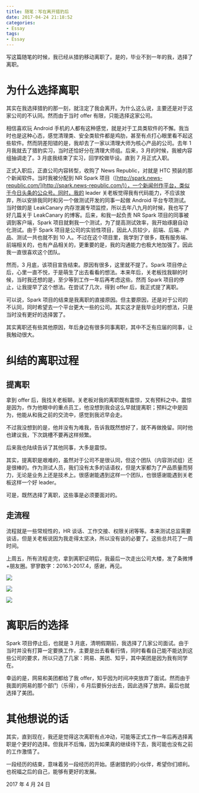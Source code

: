 ```yaml
---
title: 随笔：写在离开猎豹后
date: 2017-04-24 21:18:52
categories:
- Essay
tags:
- Essay
---
```


写这篇随笔的时候，我已经从猎豹移动离职了。是的，毕业不到一年的我，选择了离职。

<!-- more -->

# 为什么选择离职

其实在我选择猎豹的那一刻，就注定了我会离开。为什么这么说，主要还是对于这家公司的不认同。然而由于当时 offer 有限，只能选择这家公司。

相信喜欢玩 Android 手机的人都有这种感觉，就是对于工具类软件的不懈。我当时也是这种心态，感觉清理类、安全类软件都是鸡肋，甚至有点打心眼里看不起这些软件。然而阴差阳错的是，我却去了一家以清理大师为核心产品的公司。去年 1 月我就去了猎豹实习，当时还恰好分在清理大师组。后来，3 月的时候，我被内容组抽调走了。3 月底我结束了实习，回学校做毕设。直到 7 月正式入职。

正式入职后，正直公司内容转型，收购了 News Republic，对就是 HTC 预装的那个新闻软件。当时我被分配到 NR Spark 项目（[http://spark.news-republic.com/](http://spark.news-republic.com/)），一个新闻创作平台，类似于今日头条的公众号。同时，我的 leader 关老板觉得我有代码能力，不应该放弃，所以安排我同时和另一个做测试开发的同事一起做 Android 平台专项测试。当时做的是 LeakCanary 内存泄漏专项监控，所以去年八九月的时候，我也写了好几篇关于 LeakCanary 的博客。后来，和我一起负责 NR Spark 项目的同事被调到客户端，Spark 项目就剩我一个测试，为了提高测试效率，我开始琢磨自动化测试。由于 Spark 项目是公司的实验性项目，因此人员较少，前端、后端、产品、测试一共也就不到 10 人。不过在这个项目里，我学到了很多，既有服务端、前端相关的，也有产品相关的，更重要的是，我的沟通能力也极大地加强了。因此我一直很喜欢这个团队。

然而，3 月底，该项目宣告结束。原因有很多，这里就不提了。Spark 项目停止后，心里一直不悦，于是萌生了出去看看的想法。本来年后，关老板找我聊的时候，当时我还想的是，至少等到工作一年后再考虑这些。然而 Spark 项目的停止，让我提早了这个想法。在尝试了几次，得到 offer 后，我正式提了离职。

可以说，Spark 项目的结束是我离职的直接原因。但主要原因，还是对于公司的不认同，同时希望去一个平台更大一些的公司。其实这才是我毕业时的想法，只是当时没有更好的选择罢了。

其实离职还有些其他原因，年后身边有很多同事离职，其中不乏有应届的同事，让我触动很大。

# 纠结的离职过程

## 提离职

拿到 offer 后，我找关老板聊。关老板对我的离职既有震惊，又有预料之中。震惊是因为，作为他眼中的重点员工，他没想到我会这么早就提离职；预料之中是因为，他能从和我之前的交流中，感觉到我迟早会走。

不过我没想到的是，他并没有为难我，告诉我既然想好了，就不再做挽留。同时他也建议我，下次跳槽不要再这样频繁。

后来我也陆续告诉了其他同事，大多是震惊。

其实，提离职是艰难的，虽然对于公司不是很认同，但这个团队（内容测试组）还是很棒的。作为测试人员，我们没有太多的话语权，但是大家都为了产品质量而努力，无论是业务上还是技术上。很感谢能遇到这样一个团队，也很感谢能遇到关老板这样一个好 leader。

可是，既然选择了离职，这些事是必须要面对的。

## 走流程

流程就是一些常规性的，HR 谈话、工作交接、权限关闭等等。本来测试总监需要谈话，但是关老板说因为我走得太坚决，所以没有谈的必要了。这些总共花了一周时间。

上周五，所有流程走完，拿到离职证明后，我最后一次走出公司大楼，发了条微博+朋友圈。寥寥数字：2016.1-2017.4，感谢，再见。

![](/images/Essay-20170424/1.jpg)

![](/images/Essay-20170424/2.jpg)

![](/images/Essay-20170424/3.jpg)


# 离职后的选择

Spark 项目停止后，也就是 3 月底，清明假期前，我选择了几家公司面试。由于当时并没有打算一定要换工作，主要是出去看看行情，同时看看自己能不能达到这些公司的要求，所以只选了几家：网易、美团、知乎，其中美团是因为我有同学在。

幸运的是，网易和美团都给了我 offer，知乎因为时间冲突放弃了面试。然而由于我面的网易的那个部门（乐得），6 月后要拆分出去，因此选择了放弃。最后也就选择了美团。

# 其他想说的话

其实，直到现在，我还是觉得这次离职有点冲动，可能等正式工作一年后再选择离职是个更好的选择。但我并不后悔，因为如果真的继续待下去，我可能也没有之前的工作激情了。

一段经历的结束，意味着另一段经历的开始。感谢猎豹的小伙伴，希望你们顺利。也祝福之后的自己，能够有更好的发展。

2017 年 4 月 24 日
